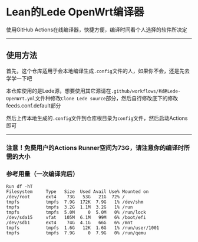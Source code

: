 # Lean的Lede OpenWrt编译器

使用GitHub Actions在线编译器，快捷方便，编译时间看个人选择的软件所决定

---

## 使用方法

首先，这个仓库适用于会本地编译生成`.config`文件的人，如果你不会，还是先去学学一下吧

本仓库使用的是Lede源，想要使用其它源请在`.github/workflows/构建Lede-OpenWrt.yml`文件种修改`Clone Lede source`部分，然后自行修改底下的修改feeds.conf.default部分

然后上传本地生成的`.config`文件到仓库根目录为`config`文件，然后启动Actions即可

---

### 注意！免费用户的Actions Runner空间为73G，请注意你的编译时所需的大小

### 参考用量（一次编译完后）

```
Run df -hT
Filesystem     Type   Size  Used Avail Use% Mounted on
/dev/root      ext4    73G   53G   21G  72% /
tmpfs          tmpfs  7.9G  172K  7.9G   1% /dev/shm
tmpfs          tmpfs  3.2G  1.1M  3.2G   1% /run
tmpfs          tmpfs  5.0M     0  5.0M   0% /run/lock
/dev/sda15     vfat   105M  6.1M   99M   6% /boot/efi
/dev/sdb1      ext4    74G  4.1G   66G   6% /mnt
tmpfs          tmpfs  1.6G   12K  1.6G   1% /run/user/1001
tmpfs          tmpfs  7.9G     0  7.9G   0% /run/qemu
```
